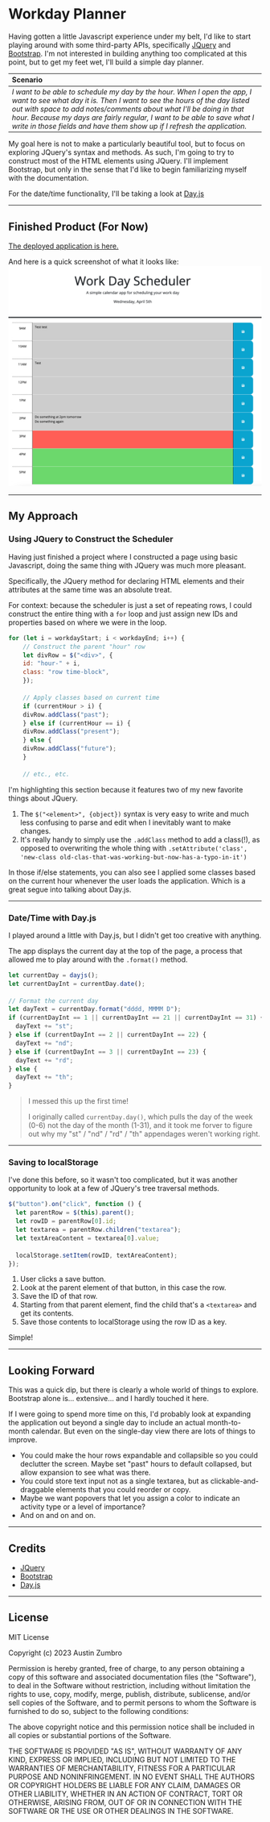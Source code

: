 # Workday Planner

Having gotten a little Javascript experience under my belt, I'd like to start playing around with some third-party APIs, specifically [JQuery](https://jquery.com/) and [Bootstrap](https://getbootstrap.com/). I'm not interested in building anything too complicated at this point, but to get my feet wet, I'll build a simple day planner.

| **Scenario**                                                                                                                                                                                                                                                                                                                                                                     |
| :------------------------------------------------------------------------------------------------------------------------------------------------------------------------------------------------------------------------------------------------------------------------------------------------------------------------------------------------------------------------------- |
| _I want to be able to schedule my day by the hour. When I open the app, I want to see what day it is. Then I want to see the hours of the day listed out with space to add notes/comments about what I'll be doing in that hour. Because my days are fairly regular, I want to be able to save what I write in those fields and have them show up if I refresh the application._ |

My goal here is not to make a particularly beautiful tool, but to focus on exploring JQuery's syntax and methods. As such, I'm going to try to construct most of the HTML elements using JQuery. I'll implement Bootstrap, but only in the sense that I'd like to begin familiarizing myself with the documentation.

For the date/time functionality, I'll be taking a look at [Day.js](https://day.js.org/)

---

## Finished Product (For Now)

[The deployed application is here.](https://austinzumbro.github.io/workday-planner)

And here is a quick screenshot of what it looks like:
![screenshot](screenshot.png)

---

## My Approach

### Using JQuery to Construct the Scheduler

Having just finished a project where I constructed a page using basic Javascript, doing the same thing with JQuery was much more pleasant.

Specifically, the JQuery method for declaring HTML elements and their attributes at the same time was an absolute treat.

For context: because the scheduler is just a set of repeating rows, I could construct the entire thing with a `for` loop and just assign new IDs and properties based on where we were in the loop.

```javascript
for (let i = workdayStart; i < workdayEnd; i++) {
    // Construct the parent "hour" row
    let divRow = $("<div>", {
    id: "hour-" + i,
    class: "row time-block",
    });

    // Apply classes based on current time
    if (currentHour > i) {
    divRow.addClass("past");
    } else if (currentHour == i) {
    divRow.addClass("present");
    } else {
    divRow.addClass("future");
    }

    // etc., etc.
```

I'm highlighting this section because it features two of my new favorite things about JQuery.

1. The `$("<element>", {object})` syntax is very easy to write and much less confusing to parse and edit when I inevitably want to make changes.
2. It's really handy to simply use the `.addClass` method to add a class(!), as opposed to overwriting the whole thing with `.setAttribute('class', 'new-class old-clas-that-was-working-but-now-has-a-typo-in-it')`

In those if/else statements, you can also see I applied some classes based on the current hour whenever the user loads the application. Which is a great segue into talking about Day.js.

---

### Date/Time with Day.js

I played around a little with Day.js, but I didn't get too creative with anything.

The app displays the current day at the top of the page, a process that allowed me to play around with the `.format()` method.

```javascript
let currentDay = dayjs();
let currentDayInt = currentDay.date();

// Format the current day
let dayText = currentDay.format("dddd, MMMM D");
if (currentDayInt == 1 || currentDayInt == 21 || currentDayInt == 31) {
  dayText += "st";
} else if (currentDayInt == 2 || currentDayInt == 22) {
  dayText += "nd";
} else if (currentDayInt == 3 || currentDayInt == 23) {
  dayText += "rd";
} else {
  dayText += "th";
}
```

> I messed this up the first time!
>
> I originally called `currentDay.day()`, which pulls the day of the week (0-6) not the day of the month (1-31), and it took me forver to figure out why my "st" / "nd" / "rd" / "th" appendages weren't working right.

---

### Saving to localStorage

I've done this before, so it wasn't too complicated, but it was another opportunity to look at a few of JQuery's tree traversal methods.

```javascript
$("button").on("click", function () {
  let parentRow = $(this).parent();
  let rowID = parentRow[0].id;
  let textarea = parentRow.children("textarea");
  let textAreaContent = textarea[0].value;

  localStorage.setItem(rowID, textAreaContent);
});
```

1. User clicks a save button.
2. Look at the parent element of that button, in this case the row.
3. Save the ID of that row.
4. Starting from that parent element, find the child that's a `<textarea>` and get its contents.
5. Save those contents to localStorage using the row ID as a key.

Simple!

---

## Looking Forward

This was a quick dip, but there is clearly a whole world of things to explore. Bootstrap alone is... extensive... and I hardly touched it here.

If I were going to spend more time on this, I'd probably look at expanding the application out beyond a single day to include an actual month-to-month calendar. But even on the single-day view there are lots of things to improve.

- You could make the hour rows expandable and collapsible so you could declutter the screen. Maybe set "past" hours to default collapsed, but allow expansion to see what was there.
- You could store text input not as a single textarea, but as clickable-and-draggable elements that you could reorder or copy.
- Maybe we want popovers that let you assign a color to indicate an activity type or a level of importance?
- And on and on and on.

---

## Credits

- [JQuery](https://jquery.com/)
- [Bootstrap](https://getbootstrap.com/)
- [Day.js](https://day.js.org/)

---

## License

MIT License

Copyright (c) 2023 Austin Zumbro

Permission is hereby granted, free of charge, to any person obtaining a copy
of this software and associated documentation files (the "Software"), to deal
in the Software without restriction, including without limitation the rights
to use, copy, modify, merge, publish, distribute, sublicense, and/or sell
copies of the Software, and to permit persons to whom the Software is
furnished to do so, subject to the following conditions:

The above copyright notice and this permission notice shall be included in all
copies or substantial portions of the Software.

THE SOFTWARE IS PROVIDED "AS IS", WITHOUT WARRANTY OF ANY KIND, EXPRESS OR
IMPLIED, INCLUDING BUT NOT LIMITED TO THE WARRANTIES OF MERCHANTABILITY,
FITNESS FOR A PARTICULAR PURPOSE AND NONINFRINGEMENT. IN NO EVENT SHALL THE
AUTHORS OR COPYRIGHT HOLDERS BE LIABLE FOR ANY CLAIM, DAMAGES OR OTHER
LIABILITY, WHETHER IN AN ACTION OF CONTRACT, TORT OR OTHERWISE, ARISING FROM,
OUT OF OR IN CONNECTION WITH THE SOFTWARE OR THE USE OR OTHER DEALINGS IN THE
SOFTWARE.

